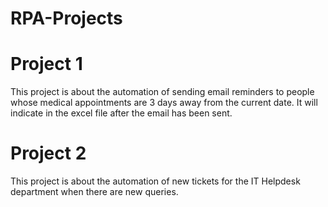 # RPA-Projects
# Project 1 
This project is about the automation of sending email reminders to people whose medical appointments are 3 days away from the current date. It will indicate in the excel file after the email has been sent.

# Project 2
This project is about the automation of new tickets for the IT Helpdesk department when there are new queries.


